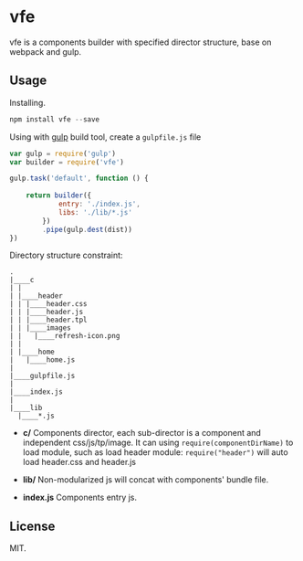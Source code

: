 vfe
=====
vfe is a components builder with specified director structure, base on webpack and gulp.

## Usage

Installing.
```js
npm install vfe --save
```

Using with [gulp](http://gulpjs.com/) build tool, create a `gulpfile.js` file
```js
var gulp = require('gulp')
var builder = require('vfe')

gulp.task('default', function () {
	
	return builder({
			entry: './index.js',
			libs: './lib/*.js'
		})
		.pipe(gulp.dest(dist))
})
```

Directory structure constraint:

```
.
|____c
| |
| |____header
| | |____header.css
| | |____header.js
| | |____header.tpl
| | |____images
| |   |____refresh-icon.png
| |   
| |____home
|   |____home.js
|   
|____gulpfile.js
|
|____index.js
|
|____lib
  |____*.js
```

- **c/**
	Components director, each sub-director is a component and independent css/js/tp/image. It can using `require(componentDirName)` to load module, such as load header module: `require("header")` will auto load header.css and header.js

- **lib/**
	Non-modularized js will concat with components' bundle file.

- **index.js**
	Components entry js.

## License

MIT.



